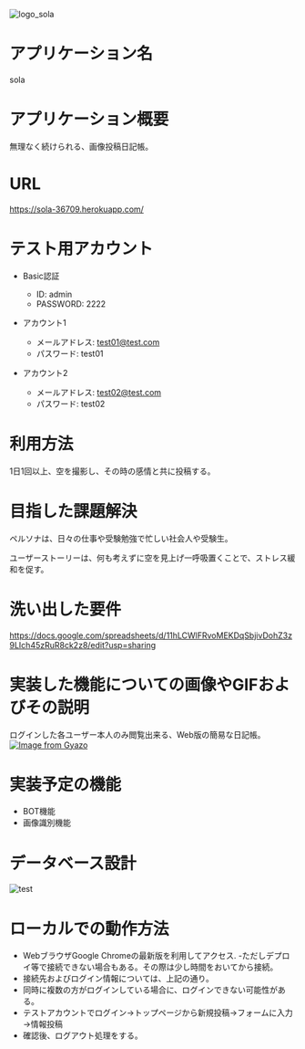 ![logo_sola](https://user-images.githubusercontent.com/92853864/167255890-873fabdc-7623-4631-8820-9bca6fd974db.png)

# アプリケーション名
sola

# アプリケーション概要
無理なく続けられる、画像投稿日記帳。

# URL
https://sola-36709.herokuapp.com/

# テスト用アカウント
- Basic認証
  - ID: admin
  - PASSWORD: 2222

- アカウント1
  - メールアドレス: test01@test.com
  - パスワード: test01

- アカウント2
  - メールアドレス: test02@test.com
  - パスワード: test02

# 利用方法
1日1回以上、空を撮影し、その時の感情と共に投稿する。

# 目指した課題解決
ペルソナは、日々の仕事や受験勉強で忙しい社会人や受験生。

ユーザーストーリーは、何も考えずに空を見上げ一呼吸置くことで、ストレス緩和を促す。

# 洗い出した要件
https://docs.google.com/spreadsheets/d/11hLCWlFRvoMEKDqSbjivDohZ3z9LIch45zRuR8ck2z8/edit?usp=sharing

# 実装した機能についての画像やGIFおよびその説明
ログインした各ユーザー本人のみ閲覧出来る、Web版の簡易な日記帳。
[![Image from Gyazo](https://i.gyazo.com/d7fb805e563c5cb84ca44fd05b88b036.jpg)](https://gyazo.com/d7fb805e563c5cb84ca44fd05b88b036)

# 実装予定の機能
- BOT機能
- 画像識別機能

# データベース設計
![test](https://user-images.githubusercontent.com/92853864/167257957-74215d65-fe90-42e6-bd19-188a3c92f73a.png)

# ローカルでの動作方法
- WebブラウザGoogle Chromeの最新版を利用してアクセス.
  -ただしデプロイ等で接続できない場合もある。その際は少し時間をおいてから接続。
- 接続先およびログイン情報については、上記の通り。
- 同時に複数の方がログインしている場合に、ログインできない可能性がある。
- テストアカウントでログイン→トップページから新規投稿→フォームに入力→情報投稿
- 確認後、ログアウト処理をする。